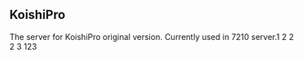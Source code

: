## KoishiPro
The server for KoishiPro original version. Currently used in 7210 server.1 2
2
2
3
123
